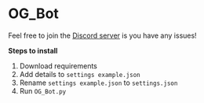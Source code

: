 # OG_Bot

Feel free to join the [Discord server](https://discord.gg/duRB6Qg) is you have any issues!

**Steps to install**
1. Download requirements
2. Add details to `settings example.json`
3. Rename `settings example.json` to `settings.json`
4. Run `OG_Bot.py`